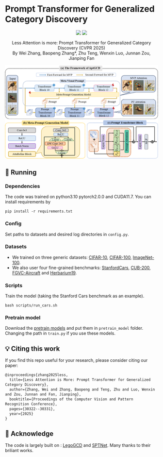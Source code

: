 # Prompt Transformer for Generalized Category Discovery

<p align="center">
    <a href="https://openaccess.thecvf.com/content/CVPR2025/html/Zhang_Less_Attention_is_More_Prompt_Transformer_for_Generalized_Category_Discovery_CVPR_2025_paper.html"><img src="https://img.shields.io/badge/-CVPR%202025-68488b"></a>
  <a href="https://github.com/CVMI-Lab/SlotCon/blob/master/LICENSE"><img src="https://img.shields.io/badge/License-MIT-blue.svg"></a>
</p>
<p align="center">
	Less Attention is more: Prompt Transformer for Generalized Category Discovery (CVPR 2025)<br>
  By
  Wei Zhang, 
  Baopeng Zhang*, 
  Zhu Teng,
  Wenxin Luo, 
  Junnan Zou,
  Jianping Fan
</p>
 

![overview](assets/overview.png)
## 🏃 Running
### Dependencies
The code was trained on python3.10 pytorch2.0.0 and CUDA11.7.
You can install requirements by 
```
pip install -r requirements.txt
```

### Config
Set paths to datasets and desired log directories in ```config.py```.

### Datasets
* We trained on three generic datasets: [CIFAR-10](https://docs.pytorch.org/vision/main/generated/torchvision.datasets.CIFAR10.html), [CIFAR-100](https://docs.pytorch.org/vision/main/generated/torchvision.datasets.CIFAR100.html), [ImageNet-100](https://docs.pytorch.org/vision/main/generated/torchvision.datasets.ImageNet.html#torchvision.datasets.ImageNet).
* We also user four fine-grained benchmarks: [StanfordCars](https://github.com/sgvaze/osr_closed_set_all_you_need#ssb), [CUB-200](https://github.com/sgvaze/osr_closed_set_all_you_need#ssb), [FGVC-Aircraft](https://github.com/sgvaze/osr_closed_set_all_you_need#ssb) and [Herbarium19](https://www.kaggle.com/c/herbarium-2019-fgvc6).

### Scripts
Train the model (taking the Stanford Cars benchmark as an example).
```
bash scripts/run_cars.sh
```

### Pretrain model
Download the [pretrain models](https://drive.google.com/drive/folders/1T6dAzWCsjMoc7VEspLjFTvrvhPeDNNMx) and put them in ```pretrain_model``` folder. Changing the path in ```train.py``` if you use these models.

## 💡 Citing this work
If you find this repo useful for your research, please consider citing our paper:
```
@inproceedings{zhang2025less,
  title={Less Attention is More: Prompt Transformer for Generalized Category Discovery},
  author={Zhang, Wei and Zhang, Baopeng and Teng, Zhu and Luo, Wenxin and Zou, Junnan and Fan, Jianping},
  booktitle={Proceedings of the Computer Vision and Pattern Recognition Conference},
  pages={30322--30331},
  year={2025}
}
```

## 💜 Acknowledge
The code is largely built on : [LegoGCD](https://github.com/Cliffia123/LegoGCD) and [SPTNet](https://visual-ai.github.io/sptnet/). Many thanks to their briliant works.